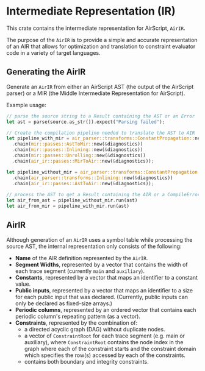 # Intermediate Representation (IR)

This crate contains the intermediate representation for AirScript, `AirIR`.

The purpose of the `AirIR` is to provide a simple and accurate representation of an AIR that allows for optimization and translation to constraint evaluator code in a variety of target languages.

## Generating the AirIR

Generate an `AirIR` from either an AirScript AST (the output of the AirScript parser) or a MIR (the Middle Intermediate Representation for AirScript).

Example usage:

```Rust
// parse the source string to a Result containing the AST or an Error
let ast = parse(source.as_str()).expect("Parsing failed");

// Create the compilation pipeline needed to translate the AST to AIR
let pipeline_with_mir = air_parser::transforms::ConstantPropagation::new(&diagnostics)
  .chain(mir::passes::AstToMir::new(&diagnostics))
  .chain(mir::passes::Inlining::new(&diagnostics))
  .chain(mir::passes::Unrolling::new(&diagnostics))
  .chain(air_ir::passes::MirToAir::new(&diagnostics));

let pipeline_without_mir = air_parser::transforms::ConstantPropagation::new(&diagnostics)
  .chain(air_parser::transforms::Inlining::new(&diagnostics))
  .chain(air_ir::passes::AstToAir::new(&diagnostics));
  
// process the AST to get a Result containing the AIR or a CompileError
let air_from_ast = pipeline_without_mir.run(ast)
let air_from_mir = pipeline_with_mir.run(ast)
```

## AirIR

Although generation of an `AirIR` uses a symbol table while processing the source AST, the internal representation only consists of the following:

- **Name** of the AIR definition represented by the `AirIR`.
- **Segment Widths**, represented by a vector that contains the width of each trace segment (currently `main` and `auxiliary`).
- **Constants**, represented by a vector that maps an identifier to a constant value.
- **Public inputs**, represented by a vector that maps an identifier to a size for each public input that was declared. (Currently, public inputs can only be declared as fixed-size arrays.)
- **Periodic columns**, represented by an ordered vector that contains each periodic column's repeating pattern (as a vector).
- **Constraints**, represented by the combination of:
  - a directed acyclic graph (DAG) without duplicate nodes.
  - a vector of `ConstraintRoot` for each trace segment (e.g. main or auxiliary), where `ConstraintRoot` contains the node index in the graph where each of the constraint starts and the constraint domain which specifies the row(s) accessed by each of the constraints.
  - contains both boundary and integrity constraints.
